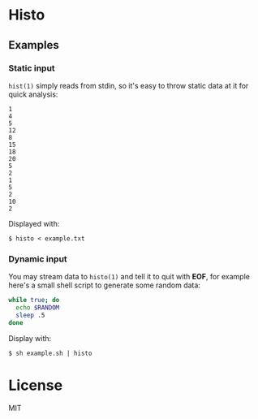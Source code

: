
# Histo

## Examples

### Static input

  `hist(1)` simply reads from stdin, so it's easy to throw static
  data at it for quick analysis:

```
1
4
5
12
8
15
18
20
5
2
1
5
2
10
2
```

  Displayed with:

```
$ histo < example.txt
```

### Dynamic input

  You may stream data to `histo(1)` and tell it to quit with __EOF__,
  for example here's a small shell script to generate some random
  data:

```sh
while true; do
  echo $RANDOM
  sleep .5
done
```

  Display with:

```
$ sh example.sh | histo
```

# License

  MIT
